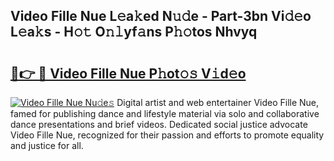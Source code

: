 ## Video Fille Nue L𝚎a𝚔ed N𝚞𝚍e - Part-3bn Vi𝚍𝚎o L𝚎a𝚔s - H𝚘𝚝 O𝚗𝚕yf𝚊ns P𝚑𝚘tos Nhvyq

# <h2><a href="http://kf2d26.oniu.top/?m=Video+Fille+Nue">🔗👉 🔴 Video Fille Nue P𝚑ot𝚘𝚜 V𝚒d𝚎o</a></h2>

[![Video Fille Nue Nu𝚍e𝚜](https://i.imgur.com/0qMVB7G.gif)](http://kf2d26.oniu.top/?m=Video+Fille+Nue)
Digital artist and web entertainer Video Fille Nue, famed for publishing dance and lifestyle material via solo and collaborative dance presentations and brief videos. Dedicated social justice advocate Video Fille Nue, recognized for their passion and efforts to promote equality and justice for all.  
